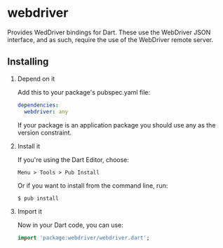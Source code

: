 webdriver
=========

Provides WedDriver bindings for Dart. These use the WebDriver JSON interface, and as such, require the use of the WebDriver remote server.

Installing
----------


1. Depend on it

   Add this to your package's pubspec.yaml file:

   ```YAML
   dependencies:
     webdriver: any
   ```

   If your package is an application package you should use any as the version constraint.

2. Install it

   If you're using the Dart Editor, choose:

   ```
   Menu > Tools > Pub Install
   ```

   Or if you want to install from the command line, run:

   ```
   $ pub install
   ```

3. Import it

   Now in your Dart code, you can use:

   ```Dart
   import 'package:webdriver/webdriver.dart';
   ```

